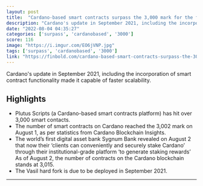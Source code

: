 ```yaml
---
layout: post
title:  "Cardano-based smart contracts surpass the 3,000 mark for the first time"
description: "Cardano's update in September 2021, including the incorporation of smart contract functionality made it capable of faster scalability."
date: "2022-08-04 04:35:27"
categories: ['surpass', 'cardanobased', '3000']
score: 116
image: "https://i.imgur.com/EO6jVNP.jpg"
tags: ['surpass', 'cardanobased', '3000']
link: "https://finbold.com/cardano-based-smart-contracts-surpass-the-3000-mark-for-the-first-time/"
---
```


Cardano's update in September 2021, including the incorporation of smart contract functionality made it capable of faster scalability.

## Highlights

- Plutus Scripts (a Cardano-based smart contracts platform) has hit over 3,000 smart contacts.
- The number of smart contracts on Cardano reached the 3,002 mark on August 1, as per statistics from Cardano Blockchain Insights.
- The world’s first digital asset bank Sygnum Bank revealed on August 2 that now their ‘clients can conveniently and securely stake Cardano’ through their institutional-grade platform ‘to generate staking rewards’ As of August 2, the number of contracts on the Cardano blockchain stands at 3,015.
- The Vasil hard fork is due to be deployed in September 2021.

---

